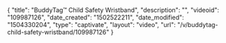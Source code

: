{
    "title": "BuddyTag&trade; Child Safety Wristband",
    "description": "",
    "videoid": "109987126",
    "date_created": "1502522211",
    "date_modified": "1504330204",
    "type": "captivate",
    "layout": "video",
    "url": "\/v\/buddytag-child-safety-wristband\/109987126"
}